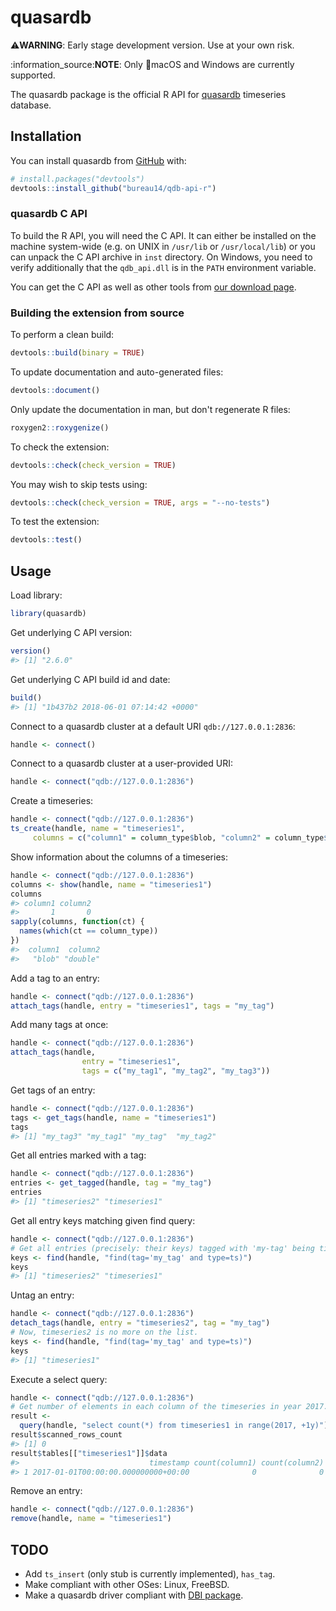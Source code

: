 
<!-- README.md is generated from README.Rmd. Please edit that file -->
quasardb
========

:warning:**WARNING**: Early stage development version. Use at your own risk.

:information\_source:**NOTE**: Only :apple:macOS and Windows are currently supported.

The quasardb package is the official R API for [quasardb](https://www.quasardb.net) timeseries database.

Installation
------------

<!-- TODO:
You can install the released version from CRAN with:

```r
install.packages("quasardb")
```
-->
You can install quasardb from [GitHub](https://github.com/bureau14/qdb-api-r) with:

``` r
# install.packages("devtools")
devtools::install_github("bureau14/qdb-api-r")
```

### quasardb C API

To build the R API, you will need the C API. It can either be installed on the machine system-wide (e.g. on UNIX in `/usr/lib` or `/usr/local/lib`) or you can unpack the C API archive in `inst` directory. On Windows, you need to verify additionally that the `qdb_api.dll` is in the `PATH` environment variable.

You can get the C API as well as other tools from [our download page](https://www.quasardb.net/-Get-).

### Building the extension from source

To perform a clean build:

``` r
devtools::build(binary = TRUE)
```

To update documentation and auto-generated files:

``` r
devtools::document()
```

Only update the documentation in man, but don't regenerate R files:

``` r
roxygen2::roxygenize()
```

To check the extension:

``` r
devtools::check(check_version = TRUE)
```

You may wish to skip tests using:

``` r
devtools::check(check_version = TRUE, args = "--no-tests")
```

To test the extension:

``` r
devtools::test()
```

Usage
-----

<!-- TODO:
To regenerate the readme with knitr, run `qdbd --transient --security=false`.
Let automatise this!
-->
Load library:

``` r
library(quasardb)
```

Get underlying C API version:

``` r
version()
#> [1] "2.6.0"
```

Get underlying C API build id and date:

``` r
build()
#> [1] "1b437b2 2018-06-01 07:14:42 +0000"
```

Connect to a quasardb cluster at a default URI `qdb://127.0.0.1:2836`:

``` r
handle <- connect()
```

Connect to a quasardb cluster at a user-provided URI:

``` r
handle <- connect("qdb://127.0.0.1:2836")
```

Create a timeseries:

``` r
handle <- connect("qdb://127.0.0.1:2836")
ts_create(handle, name = "timeseries1",
     columns = c("column1" = column_type$blob, "column2" = column_type$double))
```

Show information about the columns of a timeseries:

``` r
handle <- connect("qdb://127.0.0.1:2836")
columns <- show(handle, name = "timeseries1")
columns
#> column1 column2 
#>       1       0
sapply(columns, function(ct) {
  names(which(ct == column_type))
})
#>  column1  column2 
#>   "blob" "double"
```

Add a tag to an entry:

``` r
handle <- connect("qdb://127.0.0.1:2836")
attach_tags(handle, entry = "timeseries1", tags = "my_tag")
```

Add many tags at once:

``` r
handle <- connect("qdb://127.0.0.1:2836")
attach_tags(handle,
                entry = "timeseries1",
                tags = c("my_tag1", "my_tag2", "my_tag3"))
```

Get tags of an entry:

``` r
handle <- connect("qdb://127.0.0.1:2836")
tags <- get_tags(handle, name = "timeseries1")
tags
#> [1] "my_tag3" "my_tag1" "my_tag"  "my_tag2"
```

Get all entries marked with a tag:

``` r
handle <- connect("qdb://127.0.0.1:2836")
entries <- get_tagged(handle, tag = "my_tag")
entries
#> [1] "timeseries2" "timeseries1"
```

Get all entry keys matching given find query:

``` r
handle <- connect("qdb://127.0.0.1:2836")
# Get all entries (precisely: their keys) tagged with 'my-tag' being timeseries.
keys <- find(handle, "find(tag='my_tag' and type=ts)")
keys
#> [1] "timeseries2" "timeseries1"
```

Untag an entry:

``` r
handle <- connect("qdb://127.0.0.1:2836")
detach_tags(handle, entry = "timeseries2", tag = "my_tag")
# Now, timeseries2 is no more on the list.
keys <- find(handle, "find(tag='my_tag' and type=ts)")
keys
#> [1] "timeseries1"
```

Execute a select query:

``` r
handle <- connect("qdb://127.0.0.1:2836")
# Get number of elements in each column of the timeseries in year 2017.
result <-
  query(handle, "select count(*) from timeseries1 in range(2017, +1y)")
result$scanned_rows_count
#> [1] 0
result$tables[["timeseries1"]]$data
#>                             timestamp count(column1) count(column2)
#> 1 2017-01-01T00:00:00.000000000+00:00              0              0
```

Remove an entry:

``` r
handle <- connect("qdb://127.0.0.1:2836")
remove(handle, name = "timeseries1")
```

TODO
----

-   Add `ts_insert` (only stub is currently implemented), `has_tag`.
-   Make compliant with other OSes: Linux, FreeBSD.
-   Make a quasardb driver compliant with [DBI package](https://www.rdocumentation.org/packages/DBI/).
